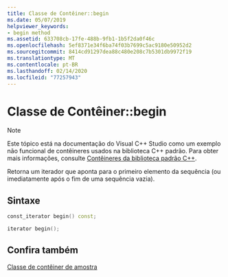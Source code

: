 ```yaml
---
title: Classe de Contêiner::begin
ms.date: 05/07/2019
helpviewer_keywords:
- begin method
ms.assetid: 633708cb-17fe-488b-9fb1-1b5f2da0f46c
ms.openlocfilehash: 5ef8371e34f6ba74f03b7699c5ac9180e50952d2
ms.sourcegitcommit: 8414cd91297dea88c480e208c7b5301db9972f19
ms.translationtype: MT
ms.contentlocale: pt-BR
ms.lasthandoff: 02/14/2020
ms.locfileid: "77257943"
---
```

# <a name="container-classbegin"></a>Classe de Contêiner::begin

> [!NOTE]
> Este tópico está na documentação do Visual C++ Studio como um exemplo não funcional de contêineres usados na biblioteca C++ padrão. Para obter mais informações, consulte [Contêineres da biblioteca padrão C++](../standard-library/stl-containers.md).

Retorna um iterador que aponta para o primeiro elemento da sequência (ou imediatamente após o fim de uma sequência vazia).

## <a name="syntax"></a>Sintaxe

```cpp
const_iterator begin() const;

iterator begin();
```

## <a name="see-also"></a>Confira também

[Classe de contêiner de amostra](../standard-library/sample-container-class.md)
